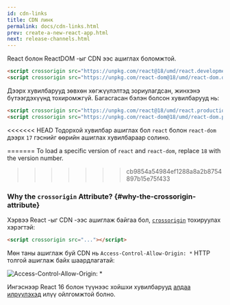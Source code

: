 ```yaml
---
id: cdn-links
title: CDN линк
permalink: docs/cdn-links.html
prev: create-a-new-react-app.html
next: release-channels.html
---
```


React болон ReactDOM -ыг CDN ээс ашиглах боломжтой.

```html
<script crossorigin src="https://unpkg.com/react@18/umd/react.development.js"></script>
<script crossorigin src="https://unpkg.com/react-dom@18/umd/react-dom.development.js"></script>
```

Дээрх хувилбарууд зѳвхѳн хѳгжүүлэлтэд зориулагдсан, жинхэнэ бүтээгдэхүүнд тохиромжгүй. Багасгасан бэлэн болсон хувилбарууд нь:

```html
<script crossorigin src="https://unpkg.com/react@18/umd/react.production.min.js"></script>
<script crossorigin src="https://unpkg.com/react-dom@18/umd/react-dom.production.min.js"></script>
```

<<<<<<< HEAD
Тодорхой хувилбар ашиглах бол `react` болон `react-dom` дээрх `17` гэснийг ѳѳрийн ашиглах хувилбараар солино.

=======
To load a specific version of `react` and `react-dom`, replace `18` with the version number.
>>>>>>> cb9854a54984ef1288a8a2b8754897b15e75f433

### Why the `crossorigin` Attribute? {#why-the-crossorigin-attribute}

Хэрвээ React -ыг CDN -ээс ашиглаж байгаа бол, [`crossorigin`](https://developer.mozilla.org/en-US/docs/Web/HTML/CORS_settings_attributes) тохируулах хэрэгтэй:
```html
<script crossorigin src="..."></script>
```

Мѳн таны ашиглаж буй CDN нь `Access-Control-Allow-Origin: *` HTTP толгой ашиглаж байх шаардлагатай:

![Access-Control-Allow-Origin: *](../images/docs/cdn-cors-header.png)

Ингэснээр React 16 болон түүнээс хойшхи хувилбарууд [алдаа илрүүлэхэд](/blog/2017/07/26/error-handling-in-react-16.html) илүү ойлгомжтой болно.
